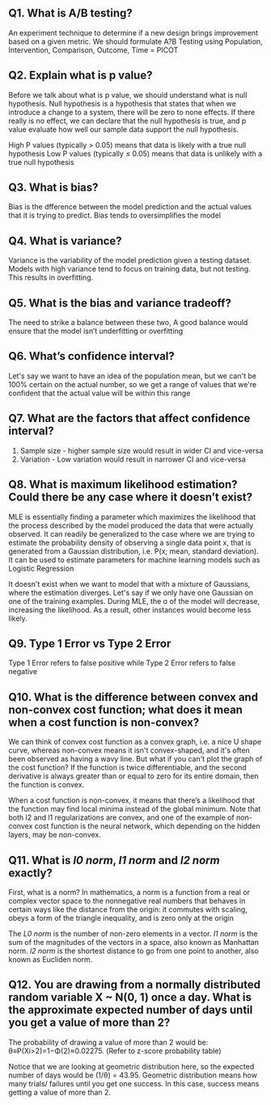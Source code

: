 ## Q1. What is A/B testing?
An experiment technique to determine if a new design brings improvement based on a given metric.
We should formulate A?B Testing using Population, Intervention, Comparison, Outcome, Time = PICOT


## Q2. Explain what is p value?
Before we talk about what is p value, we should understand what is null hypothesis. Null hypothesis is a hypothesis that states that when we
introduce a change to a system, there will be zero to none effects. If there really is no effect, we can declare that the null 
hypothesis is true, and p value evaluate how well our sample data support the null hypothesis.

High P values (typically > 0.05) means that data is likely with a true null hypothesis
Low P values (typically ≤ 0.05) means that data is unlikely with a true null hypothesis

## Q3. What is bias?
Bias is the dfference between the model prediction and the actual values that it is trying to predict. Bias tends to oversimplifies the model

## Q4. What is variance?
Variance is the variability of the model prediction given a testing dataset. Models with high variance tend to focus on training data, but not testing. This results in overfitting.

## Q5. What is the bias and variance tradeoff?
The need to strike a balance between these two, A good balance would ensure that the model isn’t underfitting or overfitting

## Q6. What’s confidence interval?
Let's say we want to have an idea of the population mean, but we can't be 100% certain on the actual number, so we get a range of values that we're confident that the actual value will be within this range

## Q7. What are the factors that affect confidence interval?
1. Sample size - higher sample size would result in wider CI and vice-versa
2. Variation - Low variation would result in narrower CI and vice-versa

## Q8. What is maximum likelihood estimation? Could there be any case where it doesn’t exist?
MLE is essentially finding a parameter which maximizes the likelihood that the process described by the model produced the data that were actually observed.
It can readily be generalized to the case where we are trying to estimate the probability density of observing a single data point x, that is generated from a Gaussian distribution, i.e. P(x; mean, standard deviation). It can be used to estimate parameters for machine learning models such as Logistic Regression

It doesn't exist when we want to model that with a mixture of Gaussians, where the estimation diverges. Let's say if we only have one Gaussian on one of the 
training examples. During MLE, the σ of the model will decrease, increasing the likelihood. As a result, other instances would become less likely.

## Q9. Type 1 Error vs Type 2 Error
Type 1 Error refers to false positive while Type 2 Error refers to false negative

## Q10. What is the difference between convex and non-convex cost function; what does it mean when a cost function is non-convex?
We can think of convex cost function as a convex graph, i.e. a nice U shape curve, whereas non-convex means it isn't convex-shaped, and it's often been observed as having a wavy line. But what if you can't plot the graph of the cost function? If the function is twice differentiable, and the second derivative is always greater than or equal to zero for its entire domain, then the function is convex.

When a cost function is non-convex, it means that there’s a likelihood that the function may find local minima instead of the global minimum. Note that both l2 and l1 regularizations are convex, and one of the example of non-convex cost function is the neural network, which depending on the hidden layers, may be non-convex.

## Q11. What is *l0 norm*, *l1 norm* and *l2 norm* exactly?
First, what is a norm? In mathematics, a norm is a function from a real or complex vector space to the nonnegative real numbers that behaves in certain ways like the distance from the origin: it commutes with scaling, obeys a form of the triangle inequality, and is zero only at the origin

The *L0 norm* is the number of non-zero elements in a vector. *l1 norm* is the sum of the magnitudes of the vectors in a space, also known as Manhattan norm. *l2 norm* is the shortest distance to go from one point to another, also known as Eucliden norm.

## Q12. You are drawing from a normally distributed random variable X ~ N(0, 1) once a day. What is the approximate expected number of days until you get a value of more than 2?

The probability of drawing a value of more than 2 would be: θ≡P(Xi>2)=1−Φ(2)≈0.02275. (Refer to z-score probability table)

Notice that we are looking at geometric distribution here, so the expected number of days would be (1/θ) = 43.95. Geometric distribution means how many trials/ failures until you get one success. In this case, success means getting a value of more than 2.


